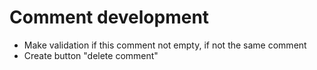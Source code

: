 # Comment development 
- Make validation if this comment not empty, if not the same comment
- Create button "delete comment"
